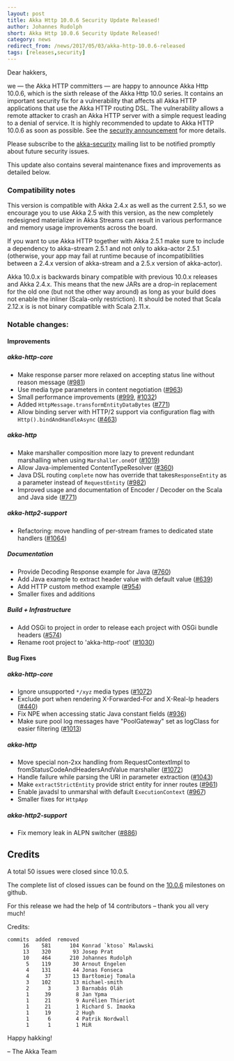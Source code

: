 ```yaml
---
layout: post
title: Akka Http 10.0.6 Security Update Released!
author: Johannes Rudolph
short: Akka Http 10.0.6 Security Update Released!
category: news
redirect_from: /news/2017/05/03/akka-http-10.0.6-released
tags: [releases,security]
---
```


Dear hakkers,

we — the Akka HTTP committers — are happy to announce Akka Http 10.0.6, which is the sixth release of the Akka Http 10.0 series.
It contains an important security fix for a vulnerability that affects all Akka HTTP applications that use the
Akka HTTP routing DSL. The vulnerability allows a remote attacker to crash an Akka HTTP server with a simple request leading
to a denial of service. It is highly recommended to update to Akka HTTP 10.0.6 as soon as possible.
See the [security announcement](http://doc.akka.io/docs/akka-http/10.0.6/security/2017-05-03-illegal-media-range-in-accept-header-causes-stackoverflowerror.html)
for more details.

Please subscribe to the [akka-security](https://groups.google.com/forum/#!forum/akka-security) mailing list to be notified
promptly about future security issues.

This update also contains several maintenance fixes and improvements as detailed below.

### Compatibility notes

This version is compatible with Akka 2.4.x as well as the current 2.5.1, so we encourage you to use Akka 2.5 with this
version, as the new completely redesigned materializer in Akka Streams can result in various performance and memory usage
improvements across the board.

If you want to use Akka HTTP together with Akka 2.5.1 make sure to include a dependency to akka-stream 2.5.1 and not only
to akka-actor 2.5.1 (otherwise, your app may fail at runtime because of incompatibilities between a 2.4.x version of
akka-stream and a 2.5.x version of akka-actor).

Akka 10.0.x is backwards binary compatible with previous 10.0.x releases and Akka 2.4.x. This means that the new JARs
are a drop-in replacement for the old one (but not the other way around) as long as your build does not enable the
inliner (Scala-only restriction). It should be noted that Scala 2.12.x is is not binary compatible with Scala 2.11.x.

### Notable changes:

#### Improvements

##### akka-http-core
 * Make response parser more relaxed on accepting status line without reason message ([#981](https://github.com/akka/akka-http/issues/981))
 * Use media type parameters in content negotiation ([#963](https://github.com/akka/akka-http/issues/963))
 * Small performance improvements ([#999](https://github.com/akka/akka-http/issues/999), [#1032](https://github.com/akka/akka-http/issues/1032))
 * Added `HttpMessage.transformEntityDataBytes` ([#771](https://github.com/akka/akka-http/issues/771))
 * Allow binding server with HTTP/2 support via configuration flag with `Http().bindAndHandleAsync` ([#463](https://github.com/akka/akka-http/issues/463))

##### akka-http

 * Make marshaller composition more lazy to prevent redundant marshalling when using `Marshaller.oneOf` ([#1019](https://github.com/akka/akka-http/issues/1019))
 * Allow Java-implemented ContentTypeResolver ([#360](https://github.com/akka/akka-http/issues/360))
 * Java DSL routing `complete` now has override that takes`ResponseEntity` as a parameter instead of `RequestEntity` ([#982](https://github.com/akka/akka-http/issues/982))
 * Improved usage and documentation of Encoder / Decoder on the Scala and Java side ([#771](https://github.com/akka/akka-http/issues/771))

##### akka-http2-support

 * Refactoring: move handling of per-stream frames to dedicated state handlers ([#1064](https://github.com/akka/akka-http/issues/1064))

##### Documentation

 * Provide Decoding Response example for Java ([#760](https://github.com/akka/akka-http/issues/760))
 * Add Java example to extract header value with default value ([#639](https://github.com/akka/akka-http/issues/639))
 * Add HTTP custom method example ([#954](https://github.com/akka/akka-http/issues/954))
 * Smaller fixes and additions

##### Build + Infrastructure

 * Add OSGi to project in order to release each project with OSGi bundle headers ([#574](https://github.com/akka/akka-http/issues/574))
 * Rename root project to 'akka-http-root' ([#1030](https://github.com/akka/akka-http/issues/1030))

#### Bug Fixes

##### akka-http-core

 * Ignore unsupported `*/xyz` media types ([#1072](https://github.com/akka/akka-http/issues/1072))
 * Exclude port when rendering X-Forwarded-For and X-Real-Ip headers ([#440](https://github.com/akka/akka-http/issues/440))
 * Fix NPE when accessing static Java constant fields ([#936](https://github.com/akka/akka-http/issues/936))
 * Make sure pool log messages have "PoolGateway" set as logClass for easier filtering ([#1013](https://github.com/akka/akka-http/issues/1013))

##### akka-http

 * Move special non-2xx handling from RequestContextImpl to fromStatusCodeAndHeadersAndValue marshaller ([#1072](https://github.com/akka/akka-http/issues/1072))
 * Handle failure while parsing the URI in parameter extraction ([#1043](https://github.com/akka/akka-http/issues/1043))
 * Make `extractStrictEntity` provide strict entity for inner routes ([#961](https://github.com/akka/akka-http/issues/961))
 * Enable javadsl to unmarshal with default `ExecutionContext` ([#967](https://github.com/akka/akka-http/issues/967))
 * Smaller fixes for `HttpApp`

##### akka-http2-support

 * Fix memory leak in ALPN switcher ([#886](https://github.com/akka/akka-http/issues/886))

## Credits

A total 50 issues were closed since 10.0.5.

The complete list of closed issues can be found on the [10.0.6](https://github.com/akka/akka-http/milestone/23?closed=1) milestones on github.

For this release we had the help of 14 contributors – thank you all very much!

Credits:

~~~
commits  added  removed
     16    581      104 Konrad `ktoso` Malawski
     13    320       93 Josep Prat
     10    464      210 Johannes Rudolph
      5    119       30 Arnout Engelen
      4    131       44 Jonas Fonseca
      4     37       13 Bartłomiej Tomala
      3    102       13 michael-smith
      2      3        3 Barnabás Oláh
      1     39        8 Jan Ypma
      1     21        9 Aurélien Thieriot
      1     21        1 Richard S. Imaoka
      1     19        2 Hugh
      1      6        4 Patrik Nordwall
      1      1        1 MiR
~~~

Happy hakking!

– The Akka Team
